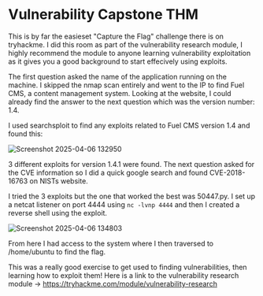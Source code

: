 # Vulnerability Capstone THM

This is by far the easieset "Capture the Flag" challenge there is on tryhackme. I did this room as part of the vulnerability research module, I highly recommend the module 
to anyone learning vulnerability exploitation as it gives you a good background to start effecively using exploits.

The first question asked the name of the application running on the machine. I skipped the nmap scan entirely and went to the IP to find Fuel CMS, a content management system.
Looking at the website, I could already find the answer to the next question which was the version number: 1.4.

I used searchsploit to find any exploits related to Fuel CMS version 1.4 and found this: 

![Screenshot 2025-04-06 132950](https://github.com/user-attachments/assets/94ce8c0c-2844-486d-b2bb-469bb4a262cf)

3 different exploits for version 1.4.1 were found. The next question asked for the CVE information so I did a quick google search and found CVE-2018-16763 on NISTs website.

I tried the 3 exploits but the one that worked the best was 50447.py. I set up a netcat listener on port 4444 using `nc -lvnp 4444` and then I created a reverse shell
using the exploit.

![Screenshot 2025-04-06 134803](https://github.com/user-attachments/assets/055a90a3-62e6-49a9-b8eb-31d87b7972ec)

From here I had access to the system where I then traversed to /home/ubuntu to find the flag.

This was a really good exercise to get used to finding vulnerabilities, then learning how to exploit them! Here is a link to the vulnerability research module -> 
https://tryhackme.com/module/vulnerability-research

